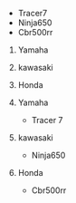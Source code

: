- Tracer7
- Ninja650
- Cbr500rr
1. Yamaha
1. kawasaki
1. Honda

1. Yamaha
    - Tracer 7
1. kawasaki
    - Ninja650
1. Honda
    - Cbr500rr
